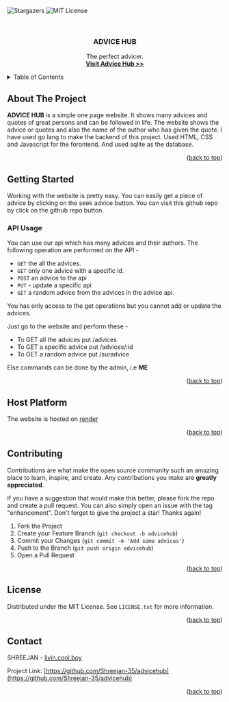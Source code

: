 <a name="readme-top"></a>

![Stargazers](https://img.shields.io/github/stars/Shreejan-35/advicehub?style=social)
![MIT License](https://img.shields.io/github/license/Shreejan-35/advicehub)

<br />
<div align="center">

  <h3 align="center">ADVICE HUB</h3>

  <p align="center">
    The perfect advicer.
    <br />
    <a href="https://advicehub.onrender.com"><strong>Visit Advice Hub >></strong></a>
    
  </p>
</div>



<!-- TABLE OF CONTENTS -->
<details>
  <summary>Table of Contents</summary>
  <ol>
    <li>
      <a href="#about-the-project">About The Project</a>
    </li>
    <li>
      <a href="#getting-started">Getting Started</a>
      <ul>
        <li><a href="#api-usage">API usage</a></li>
      </ul>
    </li>
    <li><a href="#host-platform">Host platform</a></li>
    <li><a href="#contributing">Contributing</a></li>
    <li><a href="#license">License</a></li>
    <li><a href="#contact">Contact</a></li>
  </ol>
</details>



<!-- ABOUT THE PROJECT -->
## About The Project

**ADVICE HUB** is a simple one page website. It shows many advices and quotes of great persons
and can be followed in life. The website shows the advice or quotes and also the name of the
author who has given the quote. I have used go lang to make the backend of this project.
Used HTML, CSS and Javascript for the forontend. And used sqlite as the database.

<p align="right">(<a href="#readme-top">back to top</a>)</p>

## Getting Started

Working with the website is pretty easy. You can easily get a piece of advice by clicking on the 
seek advice button.
You can visit this github repo by click on the github repo button.

### API Usage

You can use our api which has many advices and their authors.
The following operation are performed on the API -
* `GET` the all the advices.
* `GET` only one advice with a specific id.
* `POST` an advice to the api
* `PUT` - update a specific api
* `GET` a random advice from the advices in the advice api.

You has only access to the get operations but you cannot add or update the advices.

Just go to the website and perform these -
* To GET all the advices put /advices
* To GET a specific advice put /advices/:id
* To GET a random advice put /suradvice

Else commands can be done by the admin, i.e **ME** 
   

<p align="right">(<a href="#readme-top">back to top</a>)</p>


## Host Platform

The website is hosted on [render](https://render.com/) 

<p align="right">(<a href="#readme-top">back to top</a>)</p>



<!-- CONTRIBUTING -->
## Contributing

Contributions are what make the open source community such an amazing place to learn, inspire, and create. Any contributions you make are **greatly appreciated**.

If you have a suggestion that would make this better, please fork the repo and create a pull request. You can also simply open an issue with the tag "enhancement".
Don't forget to give the project a star! Thanks again!

1. Fork the Project
2. Create your Feature Branch (`git checkout -b advicehub`)
3. Commit your Changes (`git commit -m 'Add some advices'`)
4. Push to the Branch (`git push origin advicehub`)
5. Open a Pull Request

<p align="right">(<a href="#readme-top">back to top</a>)</p>



<!-- LICENSE -->
## License

Distributed under the MIT License. See `LICENSE.txt` for more information.

<p align="right">(<a href="#readme-top">back to top</a>)</p>



<!-- CONTACT -->
## Contact

SHREEJAN - [livin.cool.boy](https://www.instagram.com/livin.cool.boy/)

Project Link: [https://github.com/Shreejan-35/advicehub](https://github.com/Shreejan-35/advicehub)

<p align="right">(<a href="#readme-top">back to top</a>)</p>

